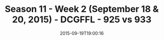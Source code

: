 ---
title: Season 11 - Week 2 (September 18 & 20, 2015) - DCGFFL - 925 vs 933
teams_score:
- team: 925
  score: 39
- team: 933
  score: 20
mvp: Brian Donohoe (Leaf), Christian Smith (Navy)
game-ball: ''
season: 11
week: 2
date: '2015-09-19T19:00:16'
pageid: season-xi-week-2-925-vs-933
---
